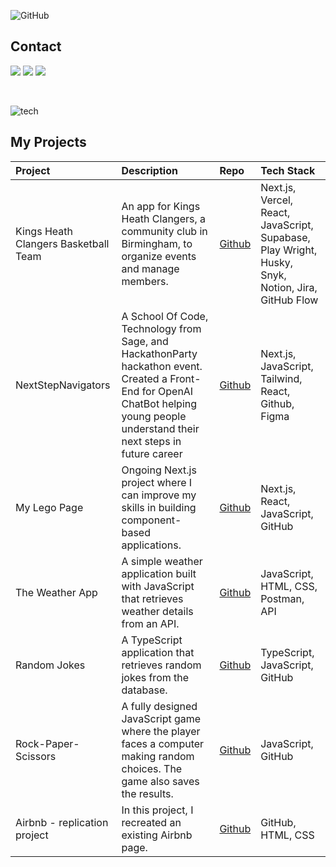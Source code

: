 ![GitHub](https://github.com/Albert-S2/Albert-S2/assets/154522895/a76dbb50-4794-4630-86c2-ba25d02a9692)
<br>
## Contact
 <p align="left"> 
  <a href="mailto:albert.szupszynski@hotmail.com"><img src="https://img.shields.io/badge/Email-blue?style=for-the-badge&logo=microsoft%20outlook"></a>
   <a href="https://www.codewars.com/users/Albert-S2"><img src="https://img.shields.io/badge/codewars-red?style=for-the-badge&logo=codewars"></a>
   <a href="https://www.linkedin.com/in/albert-szupszynski-b0a09b1a8/"><img src="https://img.shields.io/badge/LinkedIn-blue?style=for-the-badge&logo=LinkedIn"></a>
</p>
<br>

![tech](https://github.com/Albert-S2/Albert-S2/assets/154522895/4d93bcca-b2d4-4e77-a25d-ece4006aa148)

## My Projects


| **Project** | **Description** | **Repo** | **Tech Stack** |
| :- | :-| :-| :- | 
| Kings Heath Clangers Basketball Team | An app for Kings Heath Clangers, a community club in Birmingham, to organize events and manage members.| [Github](https://github.com/lazycloud0/khc) | Next.js, Vercel, React, JavaScript, Supabase, Play Wright, Husky, Snyk, Notion, Jira, GitHub Flow |
| NextStepNavigators | A  School Of Code, Technology from Sage, and HackathonParty hackathon event. Created a Front-End for OpenAI ChatBot helping young people understand their next steps in future career | [Github](https://github.com/Kit2345/NextStepNavigators) | Next.js, JavaScript, Tailwind, React, Github, Figma |
| My Lego Page | Ongoing Next.js project where I can improve my skills in building component-based applications. |[Github](https://github.com/Albert-S2/LEGO) | Next.js, React, JavaScript, GitHub |
| The Weather App | A simple weather application built with JavaScript that retrieves weather details from an API. | [Github](https://github.com/Albert-S2/WeatherApp) | JavaScript, HTML, CSS, Postman, API |
| Random Jokes | A TypeScript application that retrieves random jokes from the database. | [Github](https://github.com/Albert-S2/RandomJokes-JavaScript) | TypeScript, JavaScript, GitHub |
| Rock-Paper-Scissors | A fully designed JavaScript game where the player faces a computer making random choices. The game also saves the results. | [Github](https://github.com/Albert-S2/Game-Rock-Paper-scissors) | JavaScript, GitHub |
| Airbnb - replication project | In this project, I recreated an existing Airbnb page.|  [Github](https://github.com/Albert-S2/newprojectSoC) | GitHub, HTML, CSS |





<!--

## GitHub

[![GitHub Streak](https://streak-stats.demolab.com/?user=Albert-S2&theme=slateorange)](https://git.io/streak-stats)
![Anurag's GitHub stats](https://github-readme-stats.vercel.app/api?username=Albert-S2&theme=slateorange&show_icons=true)


**Albert-S2/Albert-S2** is a ✨ _special_ ✨ repository because its `README.md` (this file) appears on your GitHub profile.

Here are some ideas to get you started:

- 🔭 I’m currently working on ...
- 🌱 I’m currently learning ...
- 👯 I’m looking to collaborate on ...
- 🤔 I’m looking for help with ...
- 💬 Ask me about ...
- 📫 How to reach me: ...
- 😄 Pronouns: ...
- ⚡ Fun fact: ...
-->
